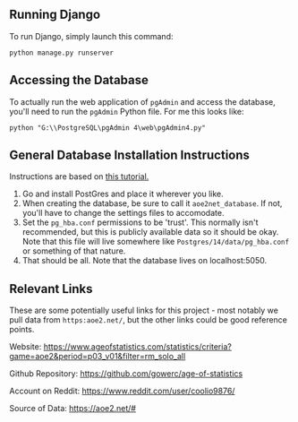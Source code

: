 ## Running Django

To run Django, simply launch this command:

```python manage.py runserver```

## Accessing the Database

To actually run the web application of `pgAdmin` and access the database, you'll need to run the `pgAdmin` Python file. For me this looks like:

```python "G:\\PostgreSQL\pgAdmin 4\web\pgAdmin4.py"```

## General Database Installation Instructions

Instructions are based on [this tutorial.](https://stackpython.medium.com/how-to-start-django-project-with-a-database-postgresql-aaa1d74659d8)

1. Go and install PostGres and place it wherever you like.
2. When creating the database, be sure to call it `aoe2net_database`. If not, you'll have to change the settings files to accomodate.
3. Set the `pg_hba.conf` permissions to be 'trust'. This normally isn't recommended, but this is publicly available data so it should be okay. Note that this file will live somewhere like `Postgres/14/data/pg_hba.conf` or something of that nature.
4. That should be all. Note that the database lives on localhost:5050.

## Relevant Links

These are some potentially useful links for this project - most notably we pull data from `https:aoe2.net/`, but the other links could be good reference points.

Website: https://www.ageofstatistics.com/statistics/criteria?game=aoe2&period=p03_v01&filter=rm_solo_all

Github Repository: https://github.com/gowerc/age-of-statistics

Account on Reddit: https://www.reddit.com/user/coolio9876/

Source of Data: https://aoe2.net/#
